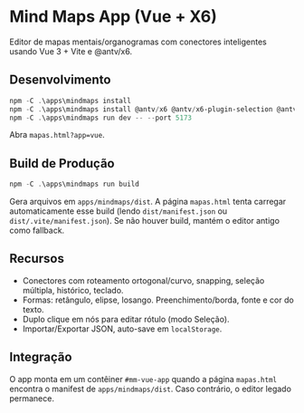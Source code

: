 # Mind Maps App (Vue + X6)

Editor de mapas mentais/organogramas com conectores inteligentes usando Vue 3 + Vite e @antv/x6.

## Desenvolvimento

```powershell
npm -C .\apps\mindmaps install
npm -C .\apps\mindmaps install @antv/x6 @antv/x6-plugin-selection @antv/x6-plugin-snapline @antv/x6-plugin-keyboard @antv/x6-plugin-history @antv/x6-plugin-transform @antv/x6-plugin-export
npm -C .\apps\mindmaps run dev -- --port 5173
```

Abra `mapas.html?app=vue`.

## Build de Produção

```powershell
npm -C .\apps\mindmaps run build
```

Gera arquivos em `apps/mindmaps/dist`. A página `mapas.html` tenta carregar automaticamente esse build (lendo `dist/manifest.json` ou `dist/.vite/manifest.json`). Se não houver build, mantém o editor antigo como fallback.

## Recursos

- Conectores com roteamento ortogonal/curvo, snapping, seleção múltipla, histórico, teclado.
- Formas: retângulo, elipse, losango. Preenchimento/borda, fonte e cor do texto.
- Duplo clique em nós para editar rótulo (modo Seleção).
- Importar/Exportar JSON, auto-save em `localStorage`.

## Integração

O app monta em um contêiner `#mm-vue-app` quando a página `mapas.html` encontra o manifest de `apps/mindmaps/dist`. Caso contrário, o editor legado permanece.
